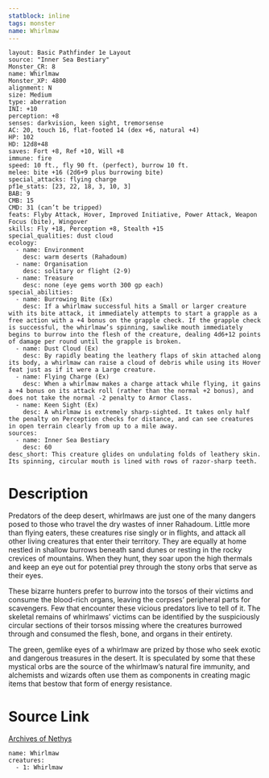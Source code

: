 ```yaml
---
statblock: inline
tags: monster
name: Whirlmaw
---
```

```statblock
layout: Basic Pathfinder 1e Layout
source: "Inner Sea Bestiary"
Monster_CR: 8
name: Whirlmaw
Monster_XP: 4800
alignment: N
size: Medium
type: aberration
INI: +10
perception: +8
senses: darkvision, keen sight, tremorsense
AC: 20, touch 16, flat-footed 14 (dex +6, natural +4)
HP: 102
HD: 12d8+48
saves: Fort +8, Ref +10, Will +8
immune: fire
speed: 10 ft., fly 90 ft. (perfect), burrow 10 ft.
melee: bite +16 (2d6+9 plus burrowing bite)
special_attacks: flying charge
pf1e_stats: [23, 22, 18, 3, 10, 3]
BAB: 9
CMB: 15
CMD: 31 (can’t be tripped)
feats: Flyby Attack, Hover, Improved Initiative, Power Attack, Weapon Focus (bite), Wingover
skills: Fly +18, Perception +8, Stealth +15
special_qualities: dust cloud
ecology:
  - name: Environment
    desc: warm deserts (Rahadoum)
  - name: Organisation
    desc: solitary or flight (2-9)
  - name: Treasure
    desc: none (eye gems worth 300 gp each)
special_abilities:
  - name: Burrowing Bite (Ex)
    desc: If a whirlmaw successful hits a Small or larger creature with its bite attack, it immediately attempts to start a grapple as a free action with a +4 bonus on the grapple check. If the grapple check is successful, the whirlmaw’s spinning, sawlike mouth immediately begins to burrow into the flesh of the creature, dealing 4d6+12 points of damage per round until the grapple is broken.
  - name: Dust Cloud (Ex)
    desc: By rapidly beating the leathery flaps of skin attached along its body, a whirlmaw can raise a cloud of debris while using its Hover feat just as if it were a Large creature.
  - name: Flying Charge (Ex)
    desc: When a whirlmaw makes a charge attack while flying, it gains a +4 bonus on its attack roll (rather than the normal +2 bonus), and does not take the normal -2 penalty to Armor Class.
  - name: Keen Sight (Ex)
    desc: A whirlmaw is extremely sharp-sighted. It takes only half the penalty on Perception checks for distance, and can see creatures in open terrain clearly from up to a mile away.
sources:
  - name: Inner Sea Bestiary
    desc: 60
desc_short: This creature glides on undulating folds of leathery skin. Its spinning, circular mouth is lined with rows of razor-sharp teeth.
```
# Description
Predators of the deep desert, whirlmaws are just one of the many dangers posed to those who travel the dry wastes of inner Rahadoum. Little more than flying eaters, these creatures rise singly or in flights, and attack all other living creatures that enter their territory. They are equally at home nestled in shallow burrows beneath sand dunes or resting in the rocky crevices of mountains. When they hunt, they soar upon the high thermals and keep an eye out for potential prey through the stony orbs that serve as their eyes.

These bizarre hunters prefer to burrow into the torsos of their victims and consume the blood-rich organs, leaving the corpses’ peripheral parts for scavengers. Few that encounter these vicious predators live to tell of it. The skeletal remains of whirlmaws’ victims can be identified by the suspiciously circular sections of their torsos missing where the creatures burrowed through and consumed the flesh, bone, and organs in their entirety.

The green, gemlike eyes of a whirlmaw are prized by those who seek exotic and dangerous treasures in the desert. It is speculated by some that these mystical orbs are the source of the whirlmaw’s natural fire immunity, and alchemists and wizards often use them as components in creating magic items that bestow that form of energy resistance.
# Source Link
[Archives of Nethys](https://aonprd.com/MonsterDisplay.aspx?ItemName=Whirlmaw)
```encounter-table
name: Whirlmaw
creatures:
  - 1: Whirlmaw
```
